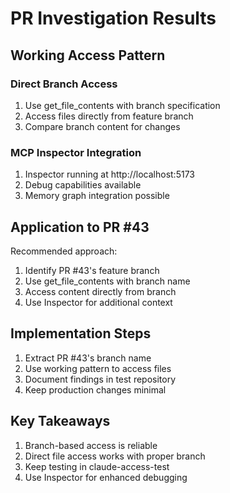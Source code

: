 # PR Investigation Results

## Working Access Pattern

### Direct Branch Access
1. Use get_file_contents with branch specification
2. Access files directly from feature branch
3. Compare branch content for changes

### MCP Inspector Integration
1. Inspector running at http://localhost:5173
2. Debug capabilities available
3. Memory graph integration possible

## Application to PR #43

Recommended approach:
1. Identify PR #43's feature branch
2. Use get_file_contents with branch name
3. Access content directly from branch
4. Use Inspector for additional context

## Implementation Steps
1. Extract PR #43's branch name
2. Use working pattern to access files
3. Document findings in test repository
4. Keep production changes minimal

## Key Takeaways
1. Branch-based access is reliable
2. Direct file access works with proper branch
3. Keep testing in claude-access-test
4. Use Inspector for enhanced debugging